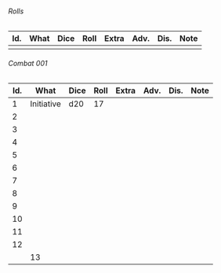 

###### Rolls
| Id. | What | Dice | Roll | Extra | Adv. | Dis. | Note |
| --- | ---- | ---- | ---- | ----- | ---- | ---- | ---- |
|     |      |      |      |       |      |      |      |

###### Combat 001
| Id. | What       | Dice | Roll | Extra | Adv. | Dis. | Note |
| --- | ---------- | ---- | ---- | ----- | ---- | ---- | ---- |
| 1   | Initiative | d20  | 17   |       |      |      |      |
| 2   |            |      |      |       |      |      |      |
| 3   |            |      |      |       |      |      |      |
| 4   |            |      |      |       |      |      |      |
| 5   |            |      |      |       |      |      |      |
| 6   |            |      |      |       |      |      |      |
| 7   |            |      |      |       |      |      |      |
| 8   |            |      |      |       |      |      |      |
| 9   |            |      |      |       |      |      |      |
| 10  |            |      |      |       |      |      |      |
| 11  |            |      |      |       |      |      |      |
| 12  |            |      |      |       |      |      |      |
		| 13    |            |      |      |       |      |      |      |
